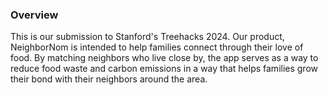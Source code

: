 ### Overview

This is our submission to Stanford's Treehacks 2024. Our product, NeighborNom is intended to help families connect through their love of food. By matching neighbors who live close by, the app serves as a way to reduce food waste and carbon emissions in a way that helps families grow their bond with their neighbors around the area. 
